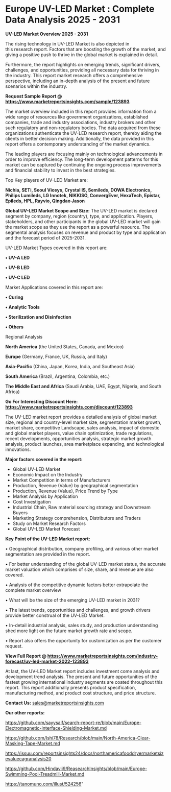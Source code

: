 # Europe UV-LED Market : Complete Data Analysis 2025 - 2031

<Strong> UV-LED Market Overview 2025 - 2031</strong>

The rising technology in UV-LED Market is also depicted in this research report. Factors that are boosting the growth of the market, and giving a positive push to thrive in the global market is explained in detail.

Furthermore, the report highlights on emerging trends, significant drivers, challenges, and opportunities, providing all necessary data for thriving in the industry. This report market research offers a comprehensive perspective, including an in-depth analysis of the present and future scenarios within the industry.

<strong>Request Sample Report @ <a href=https://www.marketreportsinsights.com/sample/123893>https://www.marketreportsinsights.com/sample/123893</a></strong>

The market overview included in this report provides information from a wide range of resources like government organizations, established companies, trade and industry associations, industry brokers and other such regulatory and non-regulatory bodies. The data acquired from these organizations authenticate the UV-LED research report, thereby aiding the clients in better decision making. Additionally, the data provided in this report offers a contemporary understanding of the market dynamics.

The leading players are focusing mainly on technological advancements in order to improve efficiency. The long-term development patterns for this market can be captured by continuing the ongoing process improvements and financial stability to invest in the best strategies.

Top Key players of UV-LED Market are:

<strong>Nichia, SETi, Seoul Viosys, Crystal IS, Semileds, DOWA Electronics, Philips Lumileds, LG Innotek, NIKKISO, ConvergEver, HexaTech, Epistar, Epileds, HPL, Rayvio, Qingdao Jason</strong>

<strong><b>Global UV-LED Market Scope and Size:</b></strong>
The UV-LED market is declared segment by company, region (country), type, and application. Players, stakeholders, and other participants in the global UV-LED market will gain the market scope as they use the report as a powerful resource. The segmental analysis focuses on revenue and product by type and application and the forecast period of 2025-2031.

UV-LED Market Types covered in this report are:

<strong>• UV-A LED

• UV-B LED

• UV-C LED</strong>

Market Applications covered in this report are:

<strong>• Curing

• Analytic Tools

• Sterilization and Disinfection

• Others</strong> 

Regional Analysis

<strong>North America</strong> (the United States, Canada, and Mexico)

<strong>Europe</strong> (Germany, France, UK, Russia, and Italy)

<strong>Asia-Pacific</strong> (China, Japan, Korea, India, and Southeast Asia)

<strong>South America</strong> (Brazil, Argentina, Colombia, etc.)

<strong>The Middle East and Africa</strong> (Saudi Arabia, UAE, Egypt, Nigeria, and South Africa)

<strong>Go For Interesting Discount Here: <a href=https://www.marketreportsinsights.com/discount/123893>https://www.marketreportsinsights.com/discount/123893</a></strong>

The UV-LED market report provides a detailed analysis of global market size, regional and country-level market size, segmentation market growth, market share, competitive Landscape, sales analysis, impact of domestic and global market players, value chain optimization, trade regulations, recent developments, opportunities analysis, strategic market growth analysis, product launches, area marketplace expanding, and technological innovations.

<strong><b>Major factors covered in the report:</b></strong>
<ul>
  <li>Global UV-LED Market </li>
  <li>Economic Impact on the Industry</li>
  <li>Market Competition in terms of Manufacturers</li>
  <li>Production, Revenue (Value) by geographical segmentation</li>
  <li>Production, Revenue (Value), Price Trend by Type</li>
  <li>Market Analysis by Application</li>
  <li>Cost Investigation</li>
  <li>Industrial Chain, Raw material sourcing strategy and Downstream Buyers</li>
  <li>Marketing Strategy comprehension, Distributors and Traders</li>
  <li>Study on Market Research Factors</li>
  <li>Global UV-LED Market Forecast</li>
</ul>

<strong><b>Key Point of the UV-LED Market report:</b></strong>

• Geographical distribution, company profiling, and various other market segmentation are provided in the report.

• For better understanding of the global UV-LED market status, the accurate market valuation which comprises of size, share, and revenue are also covered.

• Analysis of the competitive dynamic factors better extrapolate the complete market overview

• What will be the size of the emerging UV-LED market in 2031?

• The latest trends, opportunities and challenges, and growth drivers provide better construal of the UV-LED Market.

• In-detail industrial analysis, sales study, and production understanding shed more light on the future market growth rate and scope.

• Report also offers the opportunity for customization as per the customer request.

<strong><b>View Full Report @ <a href=https://www.marketreportsinsights.com/industry-forecast/uv-led-market-2022-123893>https://www.marketreportsinsights.com/industry-forecast/uv-led-market-2022-123893</a></b></strong>


At last, the UV-LED Market report includes investment come analysis and development trend analysis. The present and future opportunities of the fastest growing international industry segments are coated throughout this report. This report additionally presents product specification, manufacturing method, and product cost structure, and price structure.

<strong>Contact Us:</strong>
sales@marketreportsinsights.com

<strong>Our other reports:</strong>

<a href=https://github.com/sayysaif/search-report-re/blob/main/Europe-Electromagnetic-Interface-Shielding-Market.md>https://github.com/sayysaif/search-report-re/blob/main/Europe-Electromagnetic-Interface-Shielding-Market.md</a>

<a href=https://github.com/Ishi78/Research/blob/main/North-America-Clear-Masking-Tape-Market.md>https://github.com/Ishi78/Research/blob/main/North-America-Clear-Masking-Tape-Market.md</a>

<a href=https://issuu.com/reportsinsights24/docs/northamericafooddryermarketsizevaluecagranalysis20>https://issuu.com/reportsinsights24/docs/northamericafooddryermarketsizevaluecagranalysis20</a>

<a href=https://github.com/Hindavii9/ReasearchInsights/blob/main/Europe-Swimming-Pool-Treadmill-Market.md>https://github.com/Hindavii9/ReasearchInsights/blob/main/Europe-Swimming-Pool-Treadmill-Market.md</a>

<a href=https://tanomuno.com/illust/524256>https://tanomuno.com/illust/524256</a>"

